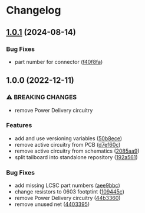 # Changelog

## [1.0.1](https://github.com/bloop-box/bloop-box-tailboard-light/compare/v1.0.0...v1.0.1) (2024-08-14)


### Bug Fixes

* part number for connector ([f40f8fa](https://github.com/bloop-box/bloop-box-tailboard-light/commit/f40f8fac28fb2f19ac4a79f4a39b4e0c32ab63a6))

## 1.0.0 (2022-12-11)


### ⚠ BREAKING CHANGES

* remove Power Delivery circuitry

### Features

* add and use versioning variables ([50b8ece](https://github.com/bloop-box/bloop-box-tailboard-light/commit/50b8eceeff82ba3242f2a5cd8d48997ad7749272))
* remove active circuitry from PCB ([d7ef60c](https://github.com/bloop-box/bloop-box-tailboard-light/commit/d7ef60c10efd3a18d48817f71b5ccd0a2888105a))
* remove active circuitry from schematics ([2085aa9](https://github.com/bloop-box/bloop-box-tailboard-light/commit/2085aa945b19bda381363235986c2ed81373c2ce))
* split tailboard into standalone repository ([192a561](https://github.com/bloop-box/bloop-box-tailboard-light/commit/192a5616ad0d687bc7e60cdefae15836de21bafe))


### Bug Fixes

* add missing LCSC part numbers ([aee9bbc](https://github.com/bloop-box/bloop-box-tailboard-light/commit/aee9bbc0874995dc930b6d6546f51aa283abd91d))
* change resistors to 0603 footptint ([109445c](https://github.com/bloop-box/bloop-box-tailboard-light/commit/109445c99ef60ce75f028571bfc1680613da04f6))
* remove Power Delivery circuitry ([44b3360](https://github.com/bloop-box/bloop-box-tailboard-light/commit/44b3360d34a09fa9a17619a7a237e2e1e54ea48a))
* remove unused net ([4403395](https://github.com/bloop-box/bloop-box-tailboard-light/commit/4403395e9e3cf90e65f822cdf2325b3c72bc3461))
